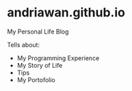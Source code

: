 # andriawan.github.io
My Personal Life Blog

Tells about:

- My Programming Experience
- My Story of Life
- Tips
- My Portofolio
